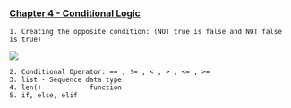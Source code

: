 ### [Chapter 4 - Conditional Logic](http://pybook.subeen.com/conditional-logic-python/)
    1. Creating the opposite condition: (NOT true is false and NOT false is true)
<img src = img-4.1-conditional-logic.jpg></img>

    2. Conditional Operator: == , != , < , > , <= , >=
    3. list - Sequence data type
    4. len()            function
    5. if, else, elif